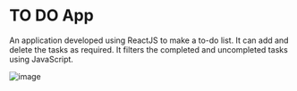 # TO DO App
An application developed using ReactJS to make a to-do list.
It can add and delete the tasks as required. 
It filters the completed and uncompleted tasks using JavaScript.

![image](https://github.com/Pallavi-0206/to-do-app/assets/68183562/bde1844f-97ff-488e-ad8f-203ae51447d1)

